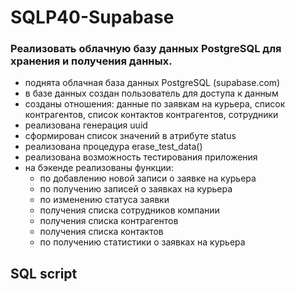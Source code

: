 # SQLP40-Supabase

### Реализовать облачную базу данных PostgreSQL для хранения и получения данных.

* поднята облачная база данных PostgreSQL (supabase.com)
* в базе данных создан пользователь для доступа к данным
* созданы отношения: данные по заявкам на курьера, список контрагентов, список контактов контрагентов, сотрудники
* реализована генерация uuid
* сформирован список значений в атрибуте status
* реализована процедура erase_test_data()
* реализована возможность тестирования приложения
* на бэкенде реализованы функции:
  * по добавлению новой записи о заявке на курьера
  * по получению записей о заявках на курьера
  * по изменению статуса заявки
  * получения списка сотрудников компании
  * получения списка контрагентов
  * получения списка контактов
  * по получению статистики о заявках на курьера

## SQL script
[](https://github.com/ErenMezinova/SQLP40-Supabase/blob/main/sqlp-40-Mezinova-total%201.sql)
